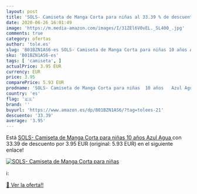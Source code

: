 ```yaml
---
layout: post
title: 'SOLS- Camiseta de Manga Corta para niñas al 33.39 % de descuento'
date: 2020-06-26 16:01:49
image: 'https://m.media-amazon.com/images/I/31ZEl6V0vEL._SL400_.jpg'
comments: true
category: ofertas
author: 'tole.es'
slug: 'B01BZN1AS6-es SOLS- Camiseta de Manga Corta para niñas 10 años Azul Agua'
sku: 'B01BZN1AS6-es'
tags: [ 'camiseta', ]
actualPrice: 3.95 EUR
currency: EUR
price: 3.95
comparePrice: 5.93 EUR
prodname: 'SOLS- Camiseta de Manga Corta para niñas  10 años   Azul Agua '
country: 'es'
flag: '🇪🇸'
brand: ''
buyurl: 'https://www.amazon.es/dp/B01BZN1AS6/?tag=tolees-21'
descuento: '33.39'
average: '3.95'
---
```


Está [SOLS- Camiseta de Manga Corta para niñas  10 años   Azul Agua ](https://www.amazon.es/dp/B01BZN1AS6/?tag=tolees-21) con 33.39 de descuento por 3.95 EUR (original: 5.93 EUR) en el siguiente enlace!

[![SOLS- Camiseta de Manga Corta para niñas](https://m.media-amazon.com/images/I/31ZEl6V0vEL._SL400_.jpg)](https://www.amazon.es/dp/B01BZN1AS6/?tag=tolees-21)

ℹ️:


[🛒 Ver la oferta!!](https://www.amazon.es/dp/B01BZN1AS6/?tag=tolees-21)
